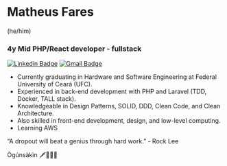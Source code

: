 # Matheus Fares 
(he/him)
### 4y Mid PHP/React developer - fullstack
 
[![Linkedin Badge](https://img.shields.io/badge/-Matheus%20Fares-7b1fa2?style=flat-square&logo=Linkedin&logoColor=white&link=https://www.linkedin.com/in/matheusfares/)](https://www.linkedin.com/in/matheusfares/) 
[![Gmail Badge](https://img.shields.io/badge/-matheusfares@alu.ufc.br-7b1fa2?style=flat-square&logo=Gmail&logoColor=white&link=mailto:matheusfares@alu.ufc.b)](mailto:matheusfares@alu.ufc.br)

* Currently graduating in Hardware and Software Engineering at Federal University of Ceará (UFC).
* Experienced in back-end development with PHP and Laravel (TDD, Docker, TALL stack).
* Knowledgeable in Design Patterns, SOLID, DDD, Clean Code, and Clean Architecture.
* Also skilled in front-end development, design, and low-level computing.
* Learning AWS

“A dropout will beat a genius through hard work.” - Rock Lee

Ògúnsàkìn 🗡️🐕‍🦺🍃
